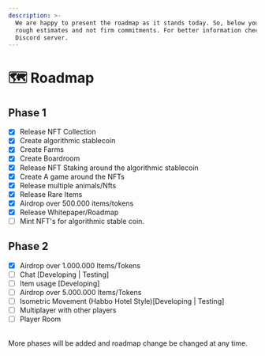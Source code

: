 ```yaml
---
description: >-
  We are happy to present the roadmap as it stands today. So, below you’ll find
  rough estimates and not firm commitments. For better information check our
  Discord server.
---
```


# 🗺 Roadmap

## Phase 1

* [x] Release NFT Collection
* [x] Create algorithmic stablecoin
* [x] Create Farms
* [x] Create Boardroom
* [x] Release NFT Staking around the algorithmic stablecoin
* [x] Create A game around the NFTs
* [x] Release multiple animals/Nfts
* [x] Release Rare Items
* [x] Airdrop over 500.000 items/tokens
* [x] Release Whitepaper/Roadmap
* [ ] Mint NFT's for algorithmic stable coin.

## Phase 2

* [x] Airdrop over 1.000.000 Items/Tokens
* [ ] Chat \[Developing | Testing]
* [ ] Item usage \[Developing]
* [ ] Airdrop over 5.000.000 Items/Tokens
* [ ] Isometric Movement (Habbo Hotel Style)\[Developing | Testing]
* [ ] Multiplayer with other players
* [ ] Player Room

\
More phases will be added and roadmap change be changed at any time.
